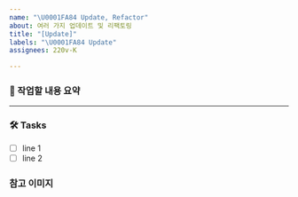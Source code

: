 ```yaml
---
name: "\U0001FA84 Update, Refactor"
about: 여러 가지 업데이트 및 리팩토링
title: "[Update]"
labels: "\U0001FA84 Update"
assignees: 220v-K

---
```


### 📝 작업할 내용 요약

<!-- 설명 -->

---

### 🛠️ Tasks

* [ ] line 1
* [ ] line 2

### 참고 이미지
<!-- <img src="이미지주소.png" width="200" height="400"/> >>
<!-- <img src="이미지주소.png" width="40%"/> >>
